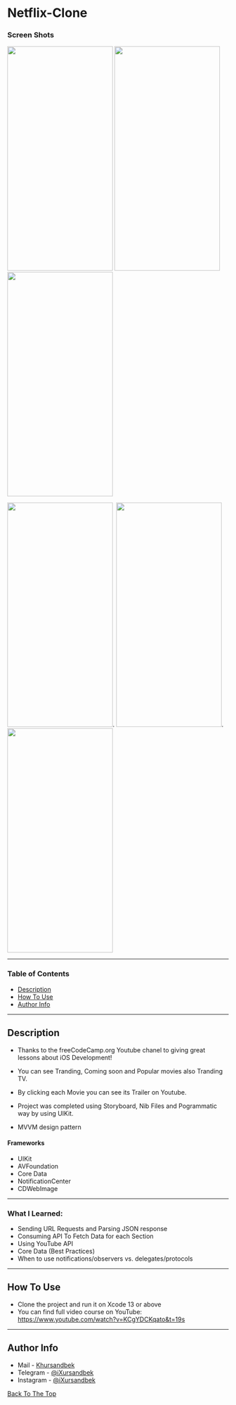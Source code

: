 # Netflix-Clone

### Screen Shots
<img src="https://github.com/iXursandbek1/Netflix-Clone/assets/114641378/79db1024-1f2d-423d-96a5-78414d5927b6" width="240" height="510">
<img src="https://github.com/iXursandbek1/Netflix-Clone/assets/114641378/64d33219-51c0-4f2f-87ce-e7456c1846a1" width="240" height="510">
<img src="https://github.com/iXursandbek1/Netflix-Clone/assets/114641378/2a4318bf-3a37-4b70-acb6-d7dd795f1b72" width="240" height="510">

<img src="https://github.com/iXursandbek1/Netflix-Clone/assets/114641378/0288bb4c-833a-4233-98e5-d953ba7b4440" width="240" height="510">.
<img src="https://github.com/iXursandbek1/Netflix-Clone/assets/114641378/6b411930-ef2b-46ea-8eed-79d4c0c09670" width="240" height="510">.
<img src="https://user-images.githubusercontent.com/67172004/107610733-22cebb80-6bf7-11eb-937c-65f9fde5c778.gif" width="240" height="510">

---

### Table of Contents

- [Description](#description)
- [How To Use](#how-to-use)
- [Author Info](#author-info)

---

## Description

- Thanks to the freeCodeCamp.org Youtube chanel to giving great lessons about iOS Development!

- You can see Tranding, Coming soon and Popular movies also Tranding TV.

- By clicking each Movie you can see its Trailer on Youtube.

- Project was completed using Storyboard, Nib Files and Pogrammatic way by using UIKit.


- MVVM design pattern

#### Frameworks

- UIKit
- AVFoundation
- Core Data
- NotificationCenter
- CDWebImage


---
### What I Learned:
- Sending URL Requests and Parsing JSON response
- Consuming API To Fetch Data for each Section
- Using YouTube API
- Core Data (Best Practices)
- When to use notifications/observers vs. delegates/protocols
---

## How To Use

- Clone the project and run it on Xcode 13 or above
- You can find full video course on YouTube: https://www.youtube.com/watch?v=KCgYDCKqato&t=19s
---

## Author Info

- Mail - [Khursandbek](kambaraliyev2001@mail.ru)
- Telegram - [@iXursandbek](https://t.me/iXursandbek)
- Instagram - [@iXursandbek](https://instagram.com/ixursandbek_?igshid=MzRlODBiNWFlZA==)

[Back To The Top](#Netflix-Clone)
